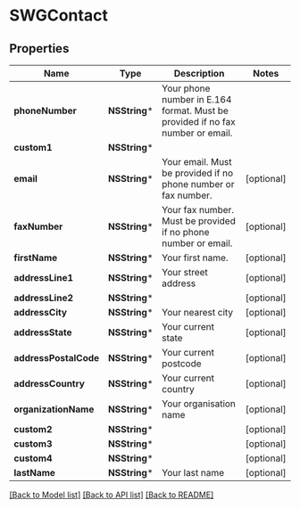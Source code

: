 # SWGContact

## Properties
Name | Type | Description | Notes
------------ | ------------- | ------------- | -------------
**phoneNumber** | **NSString*** | Your phone number in E.164 format. Must be provided if no fax number or email. | 
**custom1** | **NSString*** |  | 
**email** | **NSString*** | Your email. Must be provided if no phone number or fax number. | [optional] 
**faxNumber** | **NSString*** | Your fax number. Must be provided if no phone number or email. | [optional] 
**firstName** | **NSString*** | Your first name. | [optional] 
**addressLine1** | **NSString*** | Your street address | [optional] 
**addressLine2** | **NSString*** |  | [optional] 
**addressCity** | **NSString*** | Your nearest city | [optional] 
**addressState** | **NSString*** | Your current state | [optional] 
**addressPostalCode** | **NSString*** | Your current postcode | [optional] 
**addressCountry** | **NSString*** | Your current country | [optional] 
**organizationName** | **NSString*** | Your organisation name | [optional] 
**custom2** | **NSString*** |  | [optional] 
**custom3** | **NSString*** |  | [optional] 
**custom4** | **NSString*** |  | [optional] 
**lastName** | **NSString*** | Your last name | [optional] 

[[Back to Model list]](../README.md#documentation-for-models) [[Back to API list]](../README.md#documentation-for-api-endpoints) [[Back to README]](../README.md)


